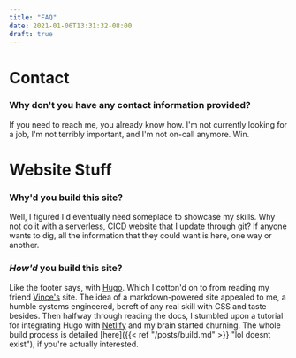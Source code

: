 ```yaml
---
title: "FAQ"
date: 2021-01-06T13:31:32-08:00
draft: true
---
```


# Contact
### Why don't you have any contact information provided?

If you need to reach me, you already know how. I'm not currently looking for a job, I'm not terribly important, and I'm not on-call anymore. Win.

# Website Stuff

### Why'd you build this site?

Well, I figured I'd eventually need someplace to showcase my skills. Why not do it with a serverless, CICD website that I update through git? If anyone wants to dig, all the information that they could want is here, one way or another.  

### _How'd_ you build this site?

Like the footer says, with [Hugo](https://gohugo.io/). Which I cotton'd on to from reading my friend [Vince's](https://vince.ca/) site. The idea of a markdown-powered site appealed to me, a humble systems engineered, bereft of any real skill with CSS and taste besides. Then halfway through reading the docs, I stumbled upon a tutorial for integrating Hugo with [Netlify](https://www.netlify.com/) and my brain started churning. The whole build process is detailed [here]({{< ref "/posts/build.md" >}} "lol doesnt exist"), if you're actually interested.
